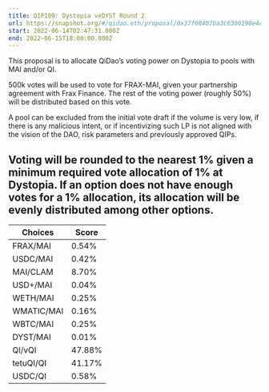 ```yaml
---
title: QIP109: Dystopia veDYST Round 2
url: https://snapshot.org/#/qidao.eth/proposal/0x37f68407ba3c6300198e4cb3f85b47d25927ae6bfecd7da1592a58f10ebab763
start: 2022-06-14T02:47:31.000Z
end: 2022-06-15T18:00:00.000Z
---
```

This proposal is to allocate QiDao’s voting power on Dystopia to pools with MAI and/or QI.

500k votes will be used to vote for FRAX-MAI, given your partnership agreement with Frax Finance. The rest of the voting power (roughly 50%) will be distributed based on this vote. 

A pool can be excluded from the initial vote draft if the volume is very low, if there is any malicious intent, or if incentivizing such LP is not aligned with the vision of the DAO, risk parameters and previously approved QIPs.

Voting will be rounded to the nearest 1% given a minimum required vote allocation of 1% at Dystopia. If an option does not have enough votes for a 1% allocation, its allocation will be evenly distributed among other options.
---
| Choices | Score |
| --- | --- |
| FRAX/MAI | 0.54% |
| USDC/MAI | 0.42% |
| MAI/CLAM | 8.70% |
| USD+/MAI | 0.04% |
| WETH/MAI | 0.25% |
| WMATIC/MAI | 0.16% |
| WBTC/MAI | 0.25% |
| DYST/MAI | 0.01% |
| QI/vQI | 47.88% |
| tetuQI/QI | 41.17% |
| USDC/QI | 0.58% |

